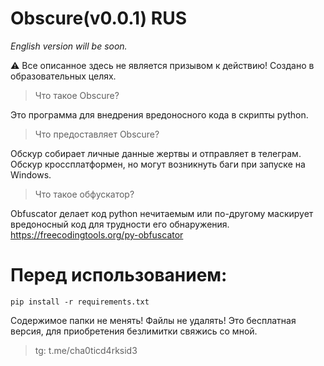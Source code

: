 # **Obscure(v0.0.1)** RUS
_English version will be soon._

⚠ Все описанное здесь не является призывом к действию! Создано в образовательных целях.
> Что такое Obscure?

Это программа для внедрения вредоносного кода в скрипты python.
> Что предоставляет Obscure?

Обскур собирает личные данные жертвы и отправляет в телеграм. Обскур кроссплатформен, но могут возникнуть баги при запуске на Windows.
> Что такое обфускатор?

Obfuscator делает код python нечитаемым или по-другому маскирует вредоносный код для трудности его обнаружения. https://freecodingtools.org/py-obfuscator

# Перед использованием:
```
pip install -r requirements.txt
```
Содержимое папки не менять! Файлы не удалять!
Это бесплатная версия, для приобретения безлимитки свяжись со мной.
> tg: t.me/cha0ticd4rksid3
